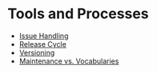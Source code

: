 # Tools and Processes

- [Issue Handling](./issue-handling.md)
- [Release Cycle](./release-cycle.md)
- [Versioning](./versioning.md)
- [Maintenance vs. Vocabularies](./dcat-ap-vs-vocabs.md)

